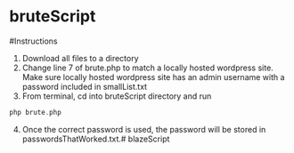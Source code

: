 # bruteScript

#Instructions
1. Download all files to a directory
2. Change line 7 of brute.php to match a locally hosted wordpress site. Make sure locally hosted wordpress site has an admin username with a password included in smallList.txt 
3. From terminal, cd into bruteScript directory and run
```php
php brute.php
```
4. Once the correct password is used, the password will be stored in passwordsThatWorked.txt.# blazeScript
